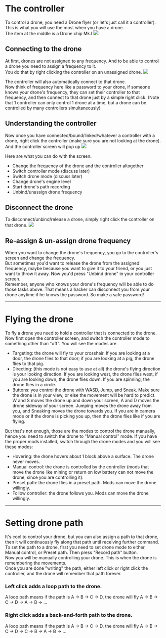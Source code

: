 # The controller
To control a drone, you need a Drone flyer (or let's just call it a controller). This is what you will use the most when you have a drone.  
The item at the middle is a Drone chip Mk.I
![](http://i.imgur.com/R3W10FR.png)

## Connecting to the drone
At first, drones are not assigned to any frequency. And to be able to control a drone you need to assign a frequency to it.  
You do that by right clicking the controller on an unassigned drone.
![](http://i.imgur.com/1A4TKW4.png)

The controller will also automatically connect to that drone.  
Now think of frequency here like a password to your drone, if someone knows your drone's frequency, they can set their controller to that frequency, and then connect to that drone just by a simple right click. (Note that 1 controller can only control 1 drone at a time, but a drone can be controlled by many controllers simultaneously) 

## Understanding the controller
Now once you have connected/bound/linked/whatever a controller with a drone, right click the controller (make sure you are not looking at the drone). And the controller screen will pop up
![](http://i.imgur.com/0EiDlsQ.png)

Here are what you can do with the screen.
* Change the frequency of the drone and the controller altogether
* Switch controller mode (discuss later)
* Switch drone mode (discuss later)
* Change drone's engine level
* Start drone's path recording
* Unbind/unassign drone frequency

## Disconnect the drone
To disconnect/unbind/release a drone, simply right click the controller on that drone.
![](http://i.imgur.com/wv08UAr.png)

## Re-assign & un-assign drone frequency
When you want to change the drone's frequency, you go to the controller's screen and change the frequency.  
But sometimes you'd want to release the drone from the assigned frequency, maybe because you want to give it to your friend, or you just want to throw it away. Now you'd press "Unbind drone" in your controller screen.  
Remember, anyone who knows your drone's frequency will be able to do those tasks above. That means a hacker can disconnect you from your drone anytime if he knows the password. So make a safe password!

---
# Flying the drone
To fly a drone you need to hold a controller that is connected to the drone.  
Now first open the controller screen, and switch the controller mode to something other than "off". You will see the modes are:
* Targeting: the drone will fly to your crosshair. If you are looking at a door, the drone flies to that door; if you are looking at a pig, the drone flies to that pig.
* Directing: (this mode is not easy to use at all) the drone's flying direction is your looking direction. If you are looking west, the drone flies west, if you are looking down, the drone flies down. If you are spinning, the drone flies in a circle.
* Buttons: you control the drone with WASD, Jump, and Sneak. Make sure the drone is in your view, or else the movement will be hard to predict. W and S moves the drone up and down your screen, A and D moves the drone sideway of your screen. Jumping moves the drone away from you, and Sneaking moves the drone towards you. If you are in camera mode or if the drone is picking you up, then the drone flies like if you are flying.  
  
But that's not enough, those are the modes to control the drone manually, hence you need to switch the drone to "Manual control" mode. If you have the proper mods installed, switch through the drone modes and you will see these modes:
* Hovering: the drone hovers about 1 block above a surface. The drone never moves.
* Manual control: the drone is controlled by the controller (mods that move the drone like mining or return on low battery can not move the drone, since you are controlling it).
* Preset path: the drone flies in a preset path. Mods can move the drone willingly.
* Follow controller: the drone follows you. Mods can move the drone willingly.

---
# Setting drone path
It's cool to control your drone, but you can also assign a path to that drone, then it will continuously fly along that path until receiving further command.  
To set the path to a drone, first you need to set drone mode to either Manual control, or Preset path. Then press "Record path" button.  
Now you will be manually controlling your drone. This is when the drone is remembering the movements.  
Once you are done "writing" the path, either left click or right click the controller, and the drone will remember that path forever.
### Left click adds a loop path to the drone.
A loop path means if the path is A -> B -> C -> D, the drone will fly A -> B -> C -> D -> A -> B -> ...

### Right click adds a back-and-forth path to the drone.
A loop path means if the path is A -> B -> C -> D, the drone will fly A -> B -> C -> D -> C -> B -> A -> B -> ...